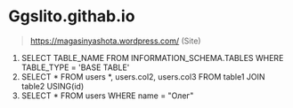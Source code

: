 # Ggslito.githab.io
 >https://magasinyashota.wordpress.com/ (Site)

 1) SELECT TABLE_NAME FROM INFORMATION_SCHEMA.TABLES WHERE TABLE_TYPE = 'BASE TABLE'
 2) SELECT * FROM users *, users.col2, users.col3 FROM table1 JOIN table2 USING(id)
 3) SELECT * FROM users WHERE  name = "Олег"
